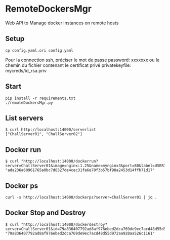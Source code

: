 # RemoteDockersMgr



Web API to Manage docker instances on remote hosts



## Setup

````
cp config.yaml.ori config.yaml
````

Pour la connection ssh, préciser le mot de passe
    password: xxxxxxx
ou le chemin du fichier contenant le certificat privé
   privatekeyfile: mycreds/id_rsa.priv


## Start 

````
pip install -r requirements.txt
./remoteDockersMgr.py
````


## List servers  

````
$ curl http://localhost:14000/serverlist
["ChallServer01", "ChallServer02"]
````


## Docker run

````
$ curl "http://localhost:14000/dockerrun?server=ChallServer01&image=nginx:1.25&name=mynginx3&port=80&label=USERID_345642456"
"ada236a60961765a0bc7d8527de4cec31fa6e70f3b57bf98a2453d14ffb71d17"
````

## Docker ps

````
curl -s http://localhost:14000/dockerps?server=ChallServer01 | jq .
````


## Docker Stop and Destroy

````
$ curl "http://localhost:14000/dockerdestroy?server=ChallServer01&id=79a836407792ad8af976ebed2dca769de9ec7acd48d55d972aa928aa526c1161"
"79a836407792ad8af976ebed2dca769de9ec7acd48d55d972aa928aa526c1161"
````
